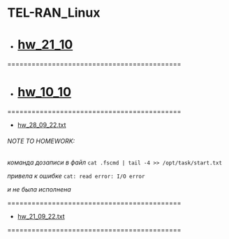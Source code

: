 # TEL-RAN_Linux

- # [hw_21_10](https://github.com/sl101/TEL-RAN_Linux/blob/main/homeworks/hw_21_10)

===========================================

- # [hw_10_10](https://github.com/sl101/TEL-RAN_Linux/blob/main/homeworks/hw_10_10)

===========================================

- [hw_28_09_22.txt](https://github.com/sl101/TEL-RAN_Linux/blob/main/homeworks/hw_28_09_22.txt)

###### NOTE TO HOMEWORK:

_команда дозаписи в файл_ `cat .fscmd | tail -4 >> /opt/task/start.txt`

_привела к ошибке_ `cat: read error: I/O error`

_и не была исполнена_

===========================================

- [hw_21_09_22.txt](https://github.com/sl101/TEL-RAN_Linux/blob/main/homeworks/hw_21_09_22.txt)

===========================================
